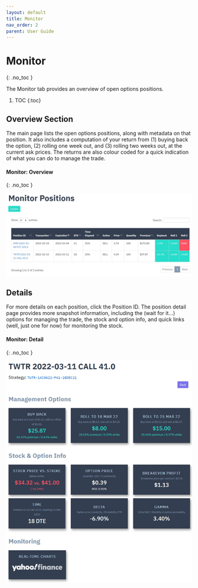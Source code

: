 ```yaml
---
layout: default
title: Monitor
nav_order: 2
parent: User Guide
---
```


# Monitor
{: .no_toc }

The Monitor tab provides an overview of open options positions.

1. TOC
{:toc}

## Overview Section
The main page lists the open options positions, along with metadata on that position. It also includes a computation of your return from (1) buying back the option, (2) rolling one week out, and (3) rolling two weeks out, at the current ask prices. The returns are also colour coded for a quick indication of what you can do to manage the trade.

#### Monitor: Overview
{: .no_toc }

<p align="center">
    <img src="https://raw.githubusercontent.com/chrischow/agamotto/main/screenshots/monitor-overview.jpg">
</p>

## Details
For more details on each position, click the Position ID. The position detail page provides more snapshot information, including the (wait for it...) options for managing the trade, the stock and option info, and quick links (well, just one for now) for monitoring the stock.

#### Monitor: Detail
{: .no_toc }

<p align="center">
    <img src="https://raw.githubusercontent.com/chrischow/agamotto/main/screenshots/monitor-detail.jpg">
</p>
